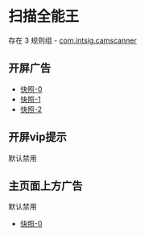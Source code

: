 # 扫描全能王

存在 3 规则组 - [com.intsig.camscanner](/src/apps/com.intsig.camscanner.ts)

## 开屏广告

- [快照-0](https://i.gkd.li/import/12668795)
- [快照-1](https://i.gkd.li/import/13635350)
- [快照-2](https://i.gkd.li/import/13635351)

## 开屏vip提示

默认禁用

## 主页面上方广告

默认禁用

- [快照-0](https://i.gkd.li/import/12668813)
